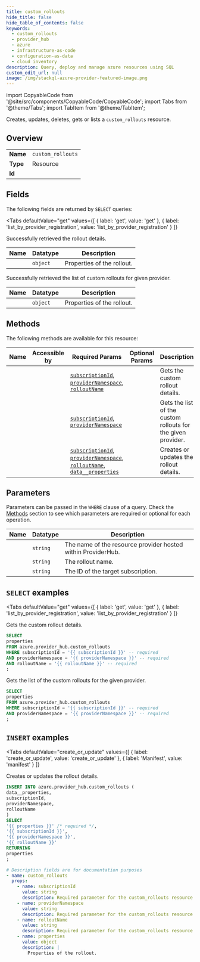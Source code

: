 ```yaml
--- 
title: custom_rollouts
hide_title: false
hide_table_of_contents: false
keywords:
  - custom_rollouts
  - provider_hub
  - azure
  - infrastructure-as-code
  - configuration-as-data
  - cloud inventory
description: Query, deploy and manage azure resources using SQL
custom_edit_url: null
image: /img/stackql-azure-provider-featured-image.png
---
```


import CopyableCode from '@site/src/components/CopyableCode/CopyableCode';
import Tabs from '@theme/Tabs';
import TabItem from '@theme/TabItem';

Creates, updates, deletes, gets or lists a <code>custom_rollouts</code> resource.

## Overview
<table><tbody>
<tr><td><b>Name</b></td><td><code>custom_rollouts</code></td></tr>
<tr><td><b>Type</b></td><td>Resource</td></tr>
<tr><td><b>Id</b></td><td><CopyableCode code="azure.provider_hub.custom_rollouts" /></td></tr>
</tbody></table>

## Fields

The following fields are returned by `SELECT` queries:

<Tabs
    defaultValue="get"
    values={[
        { label: 'get', value: 'get' },
        { label: 'list_by_provider_registration', value: 'list_by_provider_registration' }
    ]}
>
<TabItem value="get">

Successfully retrieved the rollout details.

<table>
<thead>
    <tr>
    <th>Name</th>
    <th>Datatype</th>
    <th>Description</th>
    </tr>
</thead>
<tbody>
<tr>
    <td><CopyableCode code="properties" /></td>
    <td><code>object</code></td>
    <td>Properties of the rollout.</td>
</tr>
</tbody>
</table>
</TabItem>
<TabItem value="list_by_provider_registration">

Successfully retrieved the list of custom rollouts for given provider.

<table>
<thead>
    <tr>
    <th>Name</th>
    <th>Datatype</th>
    <th>Description</th>
    </tr>
</thead>
<tbody>
<tr>
    <td><CopyableCode code="properties" /></td>
    <td><code>object</code></td>
    <td>Properties of the rollout.</td>
</tr>
</tbody>
</table>
</TabItem>
</Tabs>

## Methods

The following methods are available for this resource:

<table>
<thead>
    <tr>
    <th>Name</th>
    <th>Accessible by</th>
    <th>Required Params</th>
    <th>Optional Params</th>
    <th>Description</th>
    </tr>
</thead>
<tbody>
<tr>
    <td><a href="#get"><CopyableCode code="get" /></a></td>
    <td><CopyableCode code="select" /></td>
    <td><a href="#parameter-subscriptionId"><code>subscriptionId</code></a>, <a href="#parameter-providerNamespace"><code>providerNamespace</code></a>, <a href="#parameter-rolloutName"><code>rolloutName</code></a></td>
    <td></td>
    <td>Gets the custom rollout details.</td>
</tr>
<tr>
    <td><a href="#list_by_provider_registration"><CopyableCode code="list_by_provider_registration" /></a></td>
    <td><CopyableCode code="select" /></td>
    <td><a href="#parameter-subscriptionId"><code>subscriptionId</code></a>, <a href="#parameter-providerNamespace"><code>providerNamespace</code></a></td>
    <td></td>
    <td>Gets the list of the custom rollouts for the given provider.</td>
</tr>
<tr>
    <td><a href="#create_or_update"><CopyableCode code="create_or_update" /></a></td>
    <td><CopyableCode code="insert" /></td>
    <td><a href="#parameter-subscriptionId"><code>subscriptionId</code></a>, <a href="#parameter-providerNamespace"><code>providerNamespace</code></a>, <a href="#parameter-rolloutName"><code>rolloutName</code></a>, <a href="#parameter-data__properties"><code>data__properties</code></a></td>
    <td></td>
    <td>Creates or updates the rollout details.</td>
</tr>
</tbody>
</table>

## Parameters

Parameters can be passed in the `WHERE` clause of a query. Check the [Methods](#methods) section to see which parameters are required or optional for each operation.

<table>
<thead>
    <tr>
    <th>Name</th>
    <th>Datatype</th>
    <th>Description</th>
    </tr>
</thead>
<tbody>
<tr id="parameter-providerNamespace">
    <td><CopyableCode code="providerNamespace" /></td>
    <td><code>string</code></td>
    <td>The name of the resource provider hosted within ProviderHub.</td>
</tr>
<tr id="parameter-rolloutName">
    <td><CopyableCode code="rolloutName" /></td>
    <td><code>string</code></td>
    <td>The rollout name.</td>
</tr>
<tr id="parameter-subscriptionId">
    <td><CopyableCode code="subscriptionId" /></td>
    <td><code>string</code></td>
    <td>The ID of the target subscription.</td>
</tr>
</tbody>
</table>

## `SELECT` examples

<Tabs
    defaultValue="get"
    values={[
        { label: 'get', value: 'get' },
        { label: 'list_by_provider_registration', value: 'list_by_provider_registration' }
    ]}
>
<TabItem value="get">

Gets the custom rollout details.

```sql
SELECT
properties
FROM azure.provider_hub.custom_rollouts
WHERE subscriptionId = '{{ subscriptionId }}' -- required
AND providerNamespace = '{{ providerNamespace }}' -- required
AND rolloutName = '{{ rolloutName }}' -- required
;
```
</TabItem>
<TabItem value="list_by_provider_registration">

Gets the list of the custom rollouts for the given provider.

```sql
SELECT
properties
FROM azure.provider_hub.custom_rollouts
WHERE subscriptionId = '{{ subscriptionId }}' -- required
AND providerNamespace = '{{ providerNamespace }}' -- required
;
```
</TabItem>
</Tabs>


## `INSERT` examples

<Tabs
    defaultValue="create_or_update"
    values={[
        { label: 'create_or_update', value: 'create_or_update' },
        { label: 'Manifest', value: 'manifest' }
    ]}
>
<TabItem value="create_or_update">

Creates or updates the rollout details.

```sql
INSERT INTO azure.provider_hub.custom_rollouts (
data__properties,
subscriptionId,
providerNamespace,
rolloutName
)
SELECT 
'{{ properties }}' /* required */,
'{{ subscriptionId }}',
'{{ providerNamespace }}',
'{{ rolloutName }}'
RETURNING
properties
;
```
</TabItem>
<TabItem value="manifest">

```yaml
# Description fields are for documentation purposes
- name: custom_rollouts
  props:
    - name: subscriptionId
      value: string
      description: Required parameter for the custom_rollouts resource.
    - name: providerNamespace
      value: string
      description: Required parameter for the custom_rollouts resource.
    - name: rolloutName
      value: string
      description: Required parameter for the custom_rollouts resource.
    - name: properties
      value: object
      description: |
        Properties of the rollout.
```
</TabItem>
</Tabs>
